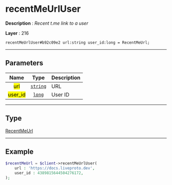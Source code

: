 # recentMeUrlUser

**Description** : *Recent t\.me link to a user*

**Layer** : 216

```tl
recentMeUrlUser#b92c09e2 url:string user_id:long = RecentMeUrl;
```

---

## Parameters

| Name | Type | Description |
| :---: | :---: | :--- |
| <mark>url</mark> | [`string`](type/string) | URL |
| <mark>user_id</mark> | [`long`](type/long) | User ID |

---

## Type

[RecentMeUrl](type/RecentMeUrl)

---

## Example

```php
$recentMeUrl = $client->recentMeUrlUser(
	url : 'https://docs.liveproto.dev',
	user_id : 4389815644504276172,
);
```